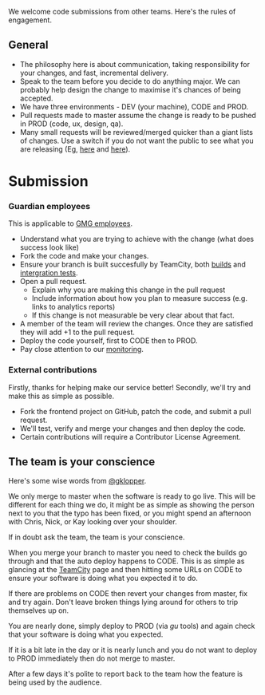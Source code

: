 We welcome code submissions from other teams. Here's the rules of engagement.

## General 

- The philosophy here is about communication, taking responsibility for your changes, and fast, incremental delivery.
- Speak to the team before you decide to do anything major. We can probably help design the change to maximise it's chances of being accepted.
- We have three environments - DEV (your machine), CODE and PROD.
- Pull requests made to master assume the change is ready to be pushed in PROD (code, ux, design, qa).
- Many small requests will be reviewed/merged quicker than a giant lists of changes. Use a switch if you do not want the public to see what you are releasing (Eg, [here](https://github.com/guardian/frontend-admin/commit/28c6860ea11a43225c9bbd475131900c7955b6f7) and [here](https://github.com/guardian/frontend/commit/86bd496e47023e086e71f6ceb1596531c2186853)).

# Submission

### Guardian employees

This is applicable to [GMG employees](http://www.gmgplc.co.uk/).

- Understand what you are trying to achieve with the change (what does success look like)
- Fork the code and make your changes.
- Ensure your branch is built succesfully by TeamCity, both [builds](http://teamcity.gudev.gnl:8111/project.html?projectId=project35&tab=projectOverview) and [intergration tests](http://teamcity.gudev.gnl:8111/project.html?projectId=project41&tab=projectOverview).
- Open a pull request.
    - Explain why you are making this change in the pull request
    - Include information about how you plan to measure success (e.g. links to analytics reports)
    - If this change is not measurable be very clear about that fact.
- A member of the team will review the changes. Once they are satisfied they will add +1 to the pull request.
- Deploy the code yourself, first to CODE then to PROD.
- Pay close attention to our [monitoring](http://graphite.guprod.gnl/dashboard/dashboards-dev/gdn-frontend.php?time=1d&env=PROD).

### External contributions

Firstly, thanks for helping make our service better! Secondly, we'll try and make this as simple as possible.

- Fork the frontend project on GitHub, patch the code, and submit a pull request.
- We'll test, verify and merge your changes and then deploy the code.
- Certain contributions will require a Contributor License Agreement.

## The team is your conscience

Here's some wise words from [@gklopper](https://github.com/gklopper).

We only merge to master when the software is ready to go live. This will be different for each thing we do, it might be as simple as showing the person next to you that the typo has been fixed, or you might spend an afternoon with Chris, Nick, or Kay looking over your shoulder.

If in doubt ask the team, the team is your conscience.

When you merge your branch to master you need to check the builds go through and that the auto deploy happens to CODE. This is as simple as glancing at the [TeamCity](http://teamcity.gudev.gnl:8111/project.html?projectId=project35&tab=projectOverview) page and then hitting some URLs on CODE to ensure your software is doing what you expected it to do.

If there are problems on CODE then revert your changes from master, fix and try again. Don't leave broken things lying around for others to trip themselves up on.

You are nearly done, simply deploy to PROD (via *gu* tools) and again check that your software is doing what you expected. 

If it is a bit late in the day or it is nearly lunch and you do not want to deploy to PROD immediately then do not merge to master.

After a few days it's polite to report back to the team how the feature is being used by the audience.
